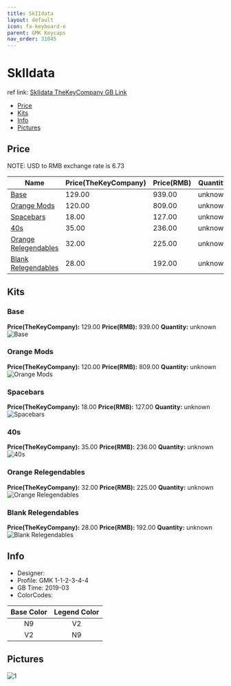 ```yaml
---
title: SkIIdata
layout: default
icon: fa-keyboard-o
parent: GMK Keycaps
nav_order: 31045
---
```


# SkIIdata

ref link: [SkIIdata TheKeyCompany GB Link](https://thekey.company/products/gmk-skiidata)

* [Price](#price)
* [Kits](#kits)
* [Info](#info)
* [Pictures](#pictures)


## Price  
NOTE: USD to RMB exchange rate is 6.73

| Name          | Price(TheKeyCompany)    |  Price(RMB) | Quantity |
| ------------- | ------------ |  ---------- | -------- |
|[Base](#base)|129.00|939.00|unknown|
|[Orange Mods](#orange-mods)|120.00|809.00|unknown|
|[Spacebars](#spacebars)|18.00|127.00|unknown|
|[40s](#40s)|35.00|236.00|unknown|
|[Orange Relegendables](#orange-relegendables)|32.00|225.00|unknown|
|[Blank Relegendables](#blank-relegendables)|28.00|192.00|unknown|


## Kits
### Base
**Price(TheKeyCompany):** 129.00    **Price(RMB):** 939.00    **Quantity:** unknown  
<img src="{{ 'assets/images/gmk-keycaps/skiidata/kits_pics/base.png' | relative_url }}" alt="Base" class="image featured">

### Orange Mods
**Price(TheKeyCompany):** 120.00    **Price(RMB):** 809.00    **Quantity:** unknown  
<img src="{{ 'assets/images/gmk-keycaps/skiidata/kits_pics/orange-mods.png' | relative_url }}" alt="Orange Mods" class="image featured">

### Spacebars
**Price(TheKeyCompany):** 18.00    **Price(RMB):** 127.00    **Quantity:** unknown  
<img src="{{ 'assets/images/gmk-keycaps/skiidata/kits_pics/spacebars.png' | relative_url }}" alt="Spacebars" class="image featured">

### 40s
**Price(TheKeyCompany):** 35.00    **Price(RMB):** 236.00    **Quantity:** unknown  
<img src="{{ 'assets/images/gmk-keycaps/skiidata/kits_pics/40s.png' | relative_url }}" alt="40s" class="image featured">

### Orange Relegendables
**Price(TheKeyCompany):** 32.00    **Price(RMB):** 225.00    **Quantity:** unknown  
<img src="{{ 'assets/images/gmk-keycaps/skiidata/kits_pics/orange-relegendables.png' | relative_url }}" alt="Orange Relegendables" class="image featured">

### Blank Relegendables
**Price(TheKeyCompany):** 28.00    **Price(RMB):** 192.00    **Quantity:** unknown  
<img src="{{ 'assets/images/gmk-keycaps/skiidata/kits_pics/blank-relegendables.png' | relative_url }}" alt="Blank Relegendables" class="image featured">


## Info
* Designer: 
* Profile: GMK 1-1-2-3-4-4
* GB Time: 2019-03
* ColorCodes: 

Base Color      | Legend Color
:-------------: | :------------:
N9|V2
V2|N9


## Pictures
<img src="{{ 'assets/images/gmk-keycaps/skiidata/rendering_pics/1.jpg' | relative_url }}" alt="1" class="image featured">
